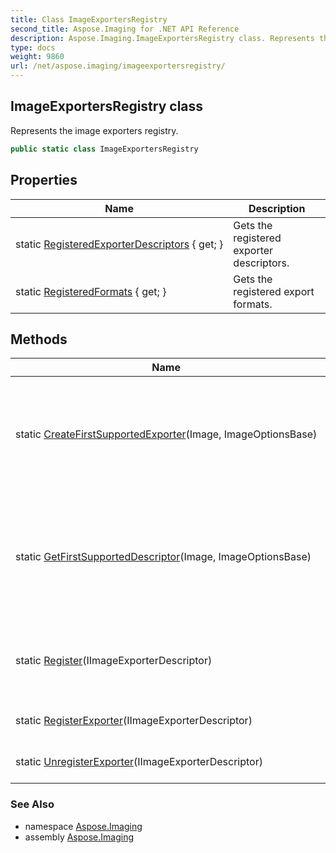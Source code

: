 ```yaml
---
title: Class ImageExportersRegistry
second_title: Aspose.Imaging for .NET API Reference
description: Aspose.Imaging.ImageExportersRegistry class. Represents the image exporters registry
type: docs
weight: 9860
url: /net/aspose.imaging/imageexportersregistry/
---
```

## ImageExportersRegistry class

Represents the image exporters registry.

```csharp
public static class ImageExportersRegistry
```

## Properties

| Name | Description |
| --- | --- |
| static [RegisteredExporterDescriptors](../../aspose.imaging/imageexportersregistry/registeredexporterdescriptors/) { get; } | Gets the registered exporter descriptors. |
| static [RegisteredFormats](../../aspose.imaging/imageexportersregistry/registeredformats/) { get; } | Gets the registered export formats. |

## Methods

| Name | Description |
| --- | --- |
| static [CreateFirstSupportedExporter](../../aspose.imaging/imageexportersregistry/createfirstsupportedexporter/)(Image, ImageOptionsBase) | Creates the first found exporter suitable for the specified save options and image. |
| static [GetFirstSupportedDescriptor](../../aspose.imaging/imageexportersregistry/getfirstsupporteddescriptor/)(Image, ImageOptionsBase) | Gets the fist found supported descriptor suitable for the specified save options and image. |
| static [Register](../../aspose.imaging/imageexportersregistry/register/)(IImageExporterDescriptor) | Registers the specified image exporter descriptor. |
| static [RegisterExporter](../../aspose.imaging/imageexportersregistry/registerexporter/)(IImageExporterDescriptor) | Registers the exporter. |
| static [UnregisterExporter](../../aspose.imaging/imageexportersregistry/unregisterexporter/)(IImageExporterDescriptor) | Unregisters the exporter. |

### See Also

* namespace [Aspose.Imaging](../../aspose.imaging/)
* assembly [Aspose.Imaging](../../)


